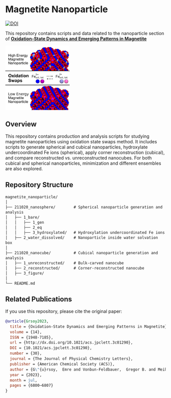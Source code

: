 # Magnetite Nanoparticle

[![DOI](https://img.shields.io/badge/DOI-10.1021/acs.jpclett.3c01290-blue)](https://pubs.acs.org/doi/full/10.1021/acs.jpclett.3c01290)  

This repository contains scripts and data related to the nanoparticle section of [**Oxidation-State Dynamics and Emerging Patterns in Magnetite**](https://pubs.acs.org/doi/full/10.1021/acs.jpclett.3c01290)  

[<img src="TOC2.png" alt="Table of Contents Figure" width="40%">](https://pubs.acs.org/doi/full/10.1021/acs.jpclett.3c01290) 

## Overview  
This repository contains production and analysis scripts for studying magnetite nanoparticles using oxidation state swaps method. It includes scripts to generate spherical and cubical nanoparticles, hydroxylate undercoordinated Fe ions (spherical), apply corner reconstruction (cubical), and compare reconstructed vs. unreconstructed nanocubes. For both cubical and spherical nanoparticles, minimization and different ensembles are also explored.

## Repository Structure  
```
magnetite_nanoparticle/
│
├── 211020_nanosphere/        # Spherical nanoparticle generation and analysis
│   ├── 1_bare/               
│   │   ├── 1_gen             
│   │   ├── 2_eq              
│   │   ├── 3_hydroxylated/   # Hydroxylation undercoordinated Fe ions
│   ├── 2_water_dissolved/    # Nanoparticle inside water solvation box
│
├── 211020_nanocube/          # Cubical nanoparticle generation and analysis
│   ├── 1_unreconstructed/    # Bulk-carved nanocube
│   ├── 2_reconstructed/      # Corner-reconstructed nanocube
│   ├── 3_figure/            
│ 
└── README.md                                                  
```

## Related Publications  
If you use this repository, please cite the original paper:  
```bibtex
@article{Grsoy2023,
  title = {Oxidation-State Dynamics and Emerging Patterns in Magnetite},
  volume = {14},
  ISSN = {1948-7185},
  url = {http://dx.doi.org/10.1021/acs.jpclett.3c01290},
  DOI = {10.1021/acs.jpclett.3c01290},
  number = {30},
  journal = {The Journal of Physical Chemistry Letters},
  publisher = {American Chemical Society (ACS)},
  author = {G\"{u}rsoy,  Emre and Vonbun-Feldbauer,  Gregor B. and Meißner,  Robert H.},
  year = {2023},
  month = jul,
  pages = {6800–6807}
}
```
